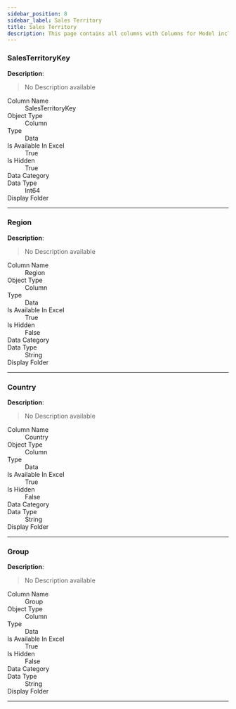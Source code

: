 ```yaml
---
sidebar_position: 8
sidebar_label: Sales Territory
title: Sales Territory
description: This page contains all columns with Columns for Model including the description, format string, and other technical details.
---
```


### SalesTerritoryKey
**Description**:
> No Description available

<dl>
  <dt>Column Name</dt>
  <dd>SalesTerritoryKey</dd>

  <dt>Object Type</dt>
  <dd>Column</dd>

  <dt>Type</dt>
  <dd>Data</dd>

  <dt>Is Available In Excel</dt>
  <dd>True</dd>

  <dt>Is Hidden</dt>
  <dd>True</dd>

  <dt>Data Category</dt>
  <dd></dd>

  <dt>Data Type</dt>
  <dd>Int64</dd>

  <dt>Display Folder</dt>
  <dd></dd>

</dl>

---
### Region
**Description**:
> No Description available

<dl>
  <dt>Column Name</dt>
  <dd>Region</dd>

  <dt>Object Type</dt>
  <dd>Column</dd>

  <dt>Type</dt>
  <dd>Data</dd>

  <dt>Is Available In Excel</dt>
  <dd>True</dd>

  <dt>Is Hidden</dt>
  <dd>False</dd>

  <dt>Data Category</dt>
  <dd></dd>

  <dt>Data Type</dt>
  <dd>String</dd>

  <dt>Display Folder</dt>
  <dd></dd>

</dl>

---
### Country
**Description**:
> No Description available

<dl>
  <dt>Column Name</dt>
  <dd>Country</dd>

  <dt>Object Type</dt>
  <dd>Column</dd>

  <dt>Type</dt>
  <dd>Data</dd>

  <dt>Is Available In Excel</dt>
  <dd>True</dd>

  <dt>Is Hidden</dt>
  <dd>False</dd>

  <dt>Data Category</dt>
  <dd></dd>

  <dt>Data Type</dt>
  <dd>String</dd>

  <dt>Display Folder</dt>
  <dd></dd>

</dl>

---
### Group
**Description**:
> No Description available

<dl>
  <dt>Column Name</dt>
  <dd>Group</dd>

  <dt>Object Type</dt>
  <dd>Column</dd>

  <dt>Type</dt>
  <dd>Data</dd>

  <dt>Is Available In Excel</dt>
  <dd>True</dd>

  <dt>Is Hidden</dt>
  <dd>False</dd>

  <dt>Data Category</dt>
  <dd></dd>

  <dt>Data Type</dt>
  <dd>String</dd>

  <dt>Display Folder</dt>
  <dd></dd>

</dl>

---